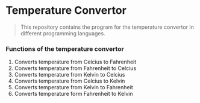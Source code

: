 # Temperature Convertor
>This repository contains the program for the temperature convertor in different programming languages.

### Functions of the temperature convertor
1. Converts temperature from Celcius to Fahrenheit
2. Converts temperature from Fahrenheit to Celcius
3. Converts temperature from Kelvin to Celcius
4. Converts temperature from Celcius to Kelvin
5. Converts temperature from Kelvin to Fahrenheit
6. Converts temperature form Fahrenheit to Kelvin
